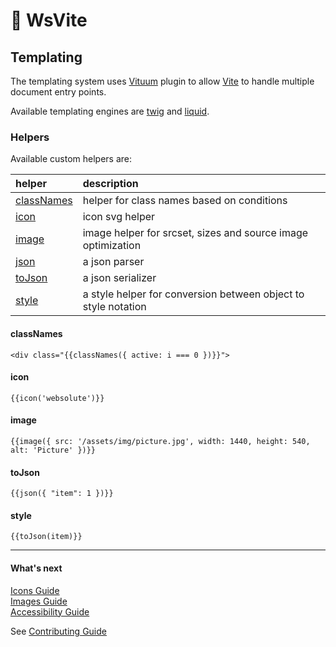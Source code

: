 # 🔵 WsVite

## Templating

The templating system uses [Vituum](https://vituum.dev/) plugin to allow [Vite](https://vitejs.dev/) to handle multiple document entry points. 

Available templating engines are [twig](../samples/twig/README.md) and [liquid](../samples/liquid/README.md).  

### Helpers

Available custom helpers are:

|helper                     | description                                                   |
|:--------------------------|:--------------------------------------------------------------|
|[classNames](#classNames)  |helper for class names based on conditions                     |
|[icon](#icon)              |icon svg helper                                                |
|[image](#image)            |image helper for srcset, sizes and source image optimization   |
|[json](#json)              |a json parser                                                  |
|[toJson](#toJson)          |a json serializer                                              |
|[style](#style)            |a style helper for conversion between object to style notation |

#### classNames

```twig
<div class="{{classNames({ active: i === 0 })}}">
```

#### icon

```twig
{{icon('websolute')}}
```

#### image

```twig
{{image({ src: '/assets/img/picture.jpg', width: 1440, height: 540, alt: 'Picture' })}}
```

#### toJson

```twig
{{json({ "item": 1 })}}
```

#### style

```twig
{{toJson(item)}}
```

---
#### What's next
[Icons Guide](ICONS.md)  
[Images Guide](IMAGES.md)  
[Accessibility Guide](ACCESSIBILITY.md)  

See [Contributing Guide](../CONTRIBUTING.md)

